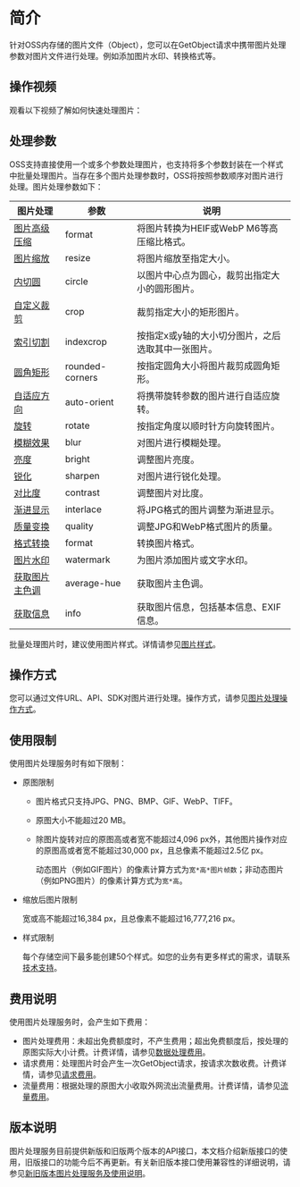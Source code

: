 # 简介

针对OSS内存储的图片文件（Object），您可以在GetObject请求中携带图片处理参数对图片文件进行处理。例如添加图片水印、转换格式等。

## 操作视频

观看以下视频了解如何快速处理图片： 

## 处理参数

OSS支持直接使用一个或多个参数处理图片，也支持将多个参数封装在一个样式中批量处理图片。当存在多个图片处理参数时，OSS将按照参数顺序对图片进行处理。图片处理参数如下：

|图片处理|参数|说明|
|----|--|--|
|[图片高级压缩](/cn.zh-CN/开发指南/数据处理/图片处理指南/图片处理参数/图片高级压缩.md)|format|将图片转换为HEIF或WebP M6等高压缩比格式。|
|[图片缩放](/cn.zh-CN/开发指南/数据处理/图片处理指南/图片处理参数/图片缩放.md)|resize|将图片缩放至指定大小。|
|[内切圆](/cn.zh-CN/开发指南/数据处理/图片处理指南/图片处理参数/内切圆.md)|circle|以图片中心点为圆心，裁剪出指定大小的圆形图片。|
|[自定义裁剪](/cn.zh-CN/开发指南/数据处理/图片处理指南/图片处理参数/自定义裁剪.md)|crop|裁剪指定大小的矩形图片。|
|[索引切割](/cn.zh-CN/开发指南/数据处理/图片处理指南/图片处理参数/索引切割.md)|indexcrop|按指定x或y轴的大小切分图片，之后选取其中一张图片。|
|[圆角矩形](/cn.zh-CN/开发指南/数据处理/图片处理指南/图片处理参数/圆角矩形.md)|rounded-corners|按指定圆角大小将图片裁剪成圆角矩形。|
|[自适应方向](/cn.zh-CN/开发指南/数据处理/图片处理指南/图片处理参数/自适应方向.md)|auto-orient|将携带旋转参数的图片进行自适应旋转。|
|[旋转](/cn.zh-CN/开发指南/数据处理/图片处理指南/图片处理参数/旋转.md)|rotate|按指定角度以顺时针方向旋转图片。|
|[模糊效果](/cn.zh-CN/开发指南/数据处理/图片处理指南/图片处理参数/模糊效果.md)|blur|对图片进行模糊处理。|
|[亮度](/cn.zh-CN/开发指南/数据处理/图片处理指南/图片处理参数/亮度.md)|bright|调整图片亮度。|
|[锐化](/cn.zh-CN/开发指南/数据处理/图片处理指南/图片处理参数/锐化.md)|sharpen|对图片进行锐化处理。|
|[对比度](/cn.zh-CN/开发指南/数据处理/图片处理指南/图片处理参数/对比度.md)|contrast|调整图片对比度。|
|[渐进显示](/cn.zh-CN/开发指南/数据处理/图片处理指南/图片处理参数/渐进显示.md)|interlace|将JPG格式的图片调整为渐进显示。|
|[质量变换](/cn.zh-CN/开发指南/数据处理/图片处理指南/图片处理参数/质量变换.md)|quality|调整JPG和WebP格式图片的质量。|
|[格式转换](/cn.zh-CN/开发指南/数据处理/图片处理指南/图片处理参数/格式转换.md)|format|转换图片格式。|
|[图片水印](/cn.zh-CN/开发指南/数据处理/图片处理指南/图片处理参数/图片水印.md)|watermark|为图片添加图片或文字水印。|
|[获取图片主色调](/cn.zh-CN/开发指南/数据处理/图片处理指南/图片处理参数/获取图片主色调.md)|average-hue|获取图片主色调。|
|[获取信息](/cn.zh-CN/开发指南/数据处理/图片处理指南/图片处理参数/获取信息.md)|info|获取图片信息，包括基本信息、EXIF信息。|

批量处理图片时，建议使用图片样式。详情请参见[图片样式](/cn.zh-CN/开发指南/数据处理/图片处理指南/图片样式.md)。

## 操作方式

您可以通过文件URL、API、SDK对图片进行处理。操作方式，请参见[图片处理操作方式](/cn.zh-CN/开发指南/数据处理/图片处理指南/图片处理操作方式.md)。

## 使用限制

使用图片处理服务时有如下限制：

-   原图限制
    -   图片格式只支持JPG、PNG、BMP、GIF、WebP、TIFF。
    -   原图大小不能超过20 MB。
    -   除图片旋转对应的原图高或者宽不能超过4,096 px外，其他图片操作对应的原图高或者宽不能超过30,000 px，且总像素不能超过2.5亿 px。

        动态图片（例如GIF图片）的像素计算方式为`宽*高*图片帧数`；非动态图片（例如PNG图片）的像素计算方式为`宽*高`。

-   缩放后图片限制

    宽或高不能超过16,384 px，且总像素不能超过16,777,216 px。

-   样式限制

    每个存储空间下最多能创建50个样式。如您的业务有更多样式的需求，请联系[技术支持](https://selfservice.console.aliyun.com/ticket/createIndex)。


## 费用说明

使用图片处理服务时，会产生如下费用：

-   图片处理费用：未超出免费额度时，不产生费用；超出免费额度后，按处理的原图实际大小计费。计费详情，请参见[数据处理费用](/cn.zh-CN/计量计费/计量项和计费项/数据处理费用.md)。
-   请求费用：处理图片时会产生一次GetObject请求，按请求次数收费。计费详情，请参见[请求费用](/cn.zh-CN/计量计费/计量项和计费项/请求费用.md)。
-   流量费用：根据处理的原图大小收取外网流出流量费用。计费详情，请参见[流量费用](/cn.zh-CN/计量计费/计量项和计费项/流量费用.md)。

## 版本说明

图片处理服务目前提供新版和旧版两个版本的API接口，本文档介绍新版接口的使用，旧版接口的功能今后不再更新。有关新旧版本接口使用兼容性的详细说明，请参见[新旧版本图片处理服务及使用说明](/cn.zh-CN/开发指南/数据处理/图片处理指南/新旧版本图片处理服务及使用说明.md)。

